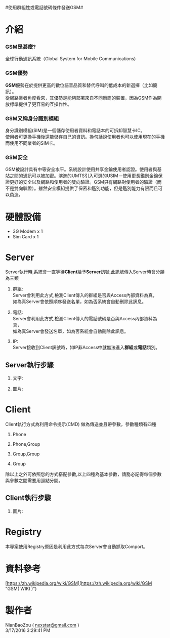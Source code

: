 #使用群組性或電話號碼條件發送GSM#

# 介紹 #

### GSM是甚麼? ###
全球行動通訊系統（Global System for Mobile Communications)

### GSM優勢 ###
**GSM**優勢在於提供更高的數位語音品質和替代呼叫的低成本的新選擇（比如簡訊）。<br>從網路業者角度看來，其優勢是能夠部署來自不同廠商的裝置，因為GSM作為開放標準提供了更容易的互操作性。

### GSM又稱身分識別模組 ###
身分識別模組(SIM)是一個儲存使用者資料和電話本的可拆卸智慧卡IC。<br>使用者可更換手機後還能儲存自己的資訊。換句話說使用者也可以使用現在的手機而使用不同業者的SIM卡。

### GSM安全 ###
GSM被設計具有中等安全水平。系統設計使用共享金鑰使用者認證。使用者與基站之間的通訊可以被加密。演進的UMTS引入可選的USIM－使用更長鑑別金鑰保證更好的安全以及網路和使用者的雙向驗證。GSM只有網路對使用者的驗證（而不是雙向驗證）。雖然安全模組提供了保密和鑑別功能，但是鑑別能力有限而且可以偽造。

# 硬體設備 #

- 3G Modem x 1
- Sim Card x 1

# Server #

Server執行時,系統會一直等待**Client**給予**Server**訊號,此訊號傳入Server時會分類為三類

1. 群組:<br>
Server會利用此方式,檢測Client傳入的群組是否與Access內部資料為真，<br>
如為真Server會依照順序發送名單，如為否系統會自動刪除此訊息。

2. 電話:<br>
Server會利用此方式,檢測Client傳入的電話號碼是否與Access內部資料為真，<br>
如為真Server會發送名單，如為否系統會自動刪除此訊息。

3. IP:<br>
Server接收到Client訊號時，如IP非Access中就無法進入**群組**或**電話**類別。

## Server執行步驟

1. 文字:

2. 圖片:

# Client #

Client執行方式為利用命令提示(CMD) 做為傳送並且帶參數，參數種類有四種

1. Phone

2. Phone,Group

3. Group,Group

4. Group

除以上之外可依照您的方式搭配參數,以上四種為基本參數，請務必記得每個參數與參數之間需要用逗點分開。

## Client執行步驟

1. 圖片:

# Registry #

本專案使用Registry原因是利用此方式每次Server會自動抓取Comport。

# 資料參考 #
[https://zh.wikipedia.org/wiki/GSM](https://zh.wikipedia.org/wiki/GSM "GSM( WIKI )")

# 製作者 #

NianBaoZou	( nexstar@gmail.com )<br>
3/17/2016 3:29:41 PM 